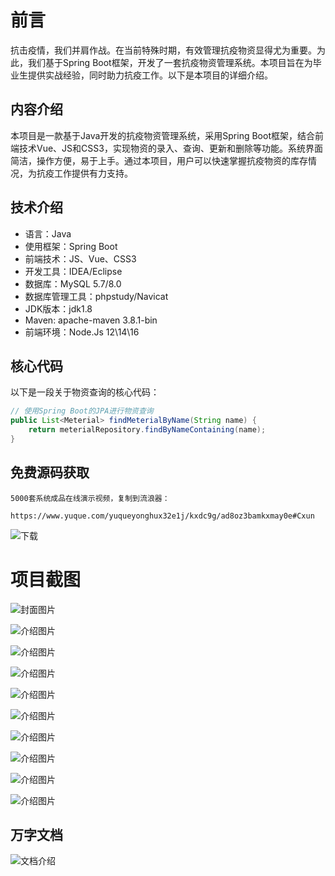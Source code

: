 # 前言

抗击疫情，我们并肩作战。在当前特殊时期，有效管理抗疫物资显得尤为重要。为此，我们基于Spring Boot框架，开发了一套抗疫物资管理系统。本项目旨在为毕业生提供实战经验，同时助力抗疫工作。以下是本项目的详细介绍。

## 内容介绍

本项目是一款基于Java开发的抗疫物资管理系统，采用Spring Boot框架，结合前端技术Vue、JS和CSS3，实现物资的录入、查询、更新和删除等功能。系统界面简洁，操作方便，易于上手。通过本项目，用户可以快速掌握抗疫物资的库存情况，为抗疫工作提供有力支持。

## 技术介绍

- 语言：Java
- 使用框架：Spring Boot
- 前端技术：JS、Vue、CSS3
- 开发工具：IDEA/Eclipse
- 数据库：MySQL 5.7/8.0
- 数据库管理工具：phpstudy/Navicat
- JDK版本：jdk1.8
- Maven: apache-maven 3.8.1-bin
- 前端环境：Node.Js 12\14\16

## 核心代码

以下是一段关于物资查询的核心代码：

```java
// 使用Spring Boot的JPA进行物资查询
public List<Meterial> findMeterialByName(String name) {
    return meterialRepository.findByNameContaining(name);
}
```

## 免费源码获取

```
5000套系统成品在线演示视频，复制到流浪器： 
```
```
https://www.yuque.com/yuqueyonghux32e1j/kxdc9g/ad8oz3bamkxmay0e#Cxun
```
![下载](https://img12.360buyimg.com/ddimg/jfs/t1/339687/11/1349/28408/68ad865fF412d7877/adaa650483a100f2.jpg)

# 项目截图

![封面图片](https://img13.360buyimg.com/ddimg/jfs/t1/323915/6/4336/112514/689d526dFe7ecd6dc/dbc28f388888d037.jpg)

![介绍图片](https://img12.360buyimg.com/ddimg/jfs/t1/323808/1/4205/43089/689c99a1Fa9f26a3b/10d2be03ca0a192c.jpg)

![介绍图片](https://img11.360buyimg.com/ddimg/jfs/t1/323653/21/4141/38144/689c99a1F28aaefd7/a47c25c1ce6d7e6e.jpg)

![介绍图片](https://img12.360buyimg.com/ddimg/jfs/t1/289194/26/20145/19767/689c99a2Faa7680f7/497485b7b530e098.jpg)

![介绍图片](https://img12.360buyimg.com/ddimg/jfs/t1/319250/9/24240/18286/689c99a3F74049c1b/d963db3062bba652.jpg)

![介绍图片](https://i0.hdslb.com/bfs/openplatform/2f2b0fcc0ce6d240783f043b1fbf6ce78cade2e0.jpg)

![介绍图片](https://i0.hdslb.com/bfs/openplatform/e7af8b93f84653849787d5cd49f57d007947d643.jpg)

![介绍图片](https://i0.hdslb.com/bfs/openplatform/40abfdb7e8c45836c734ea3421a5c3253ce96b9f.jpg)

![介绍图片](https://i0.hdslb.com/bfs/openplatform/cd617e41165f3c3bbc7121e05c37c1b8ff0a8543.jpg)

![介绍图片](https://i0.hdslb.com/bfs/openplatform/d0f6e6a2cf44cd9103c37ff6b38ec62244c85a2a.jpg)


## 万字文档
![文档介绍](https://img14.360buyimg.com/ddimg/jfs/t1/338393/1/3576/156947/68b1ad0cF74dc525c/ff9cd6c574295685.jpg)
